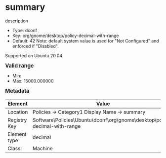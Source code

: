 # summary

description

- Type: dconf
- Key: org/gnome/desktop/policy-decimal-with-range
- Default: 42
Note: default system value is used for "Not Configured" and enforced if "Disabled".

Supported on Ubuntu 20.04

<span style="font-size: larger;">**Valid range**</span>

* Min: 
* Max: 15000.000000



<span style="font-size: larger;">**Metadata**</span>

| Element      | Value            |
| ---          | ---              |
| Location     |  Policies -> Category1 Display Name -> summary    |
| Registry Key | Software\Policies\Ubuntu\dconf\org\gnome\desktop\policy-decimal-with-range         |
| Element type | decimal |
| Class:       | Machine       |
